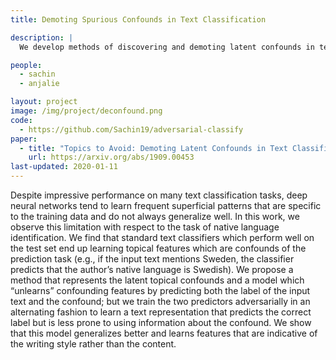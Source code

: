 ```yaml
---
title: Demoting Spurious Confounds in Text Classification

description: |
  We develop methods of discovering and demoting latent confounds in text classifcation which correspond to superficial patterns specific to the training set but don't generalize well.

people:
  - sachin
  - anjalie

layout: project
image: /img/project/deconfound.png
code: 
  - https://github.com/Sachin19/adversarial-classify
paper:
  - title: "Topics to Avoid: Demoting Latent Confounds in Text Classification"
    url: https://arxiv.org/abs/1909.00453
last-updated: 2020-01-11
---
```


Despite impressive performance on many text classification tasks, deep neural networks tend to learn frequent superficial patterns that are specific to the training data and do not always generalize well. In this work, we observe this limitation with respect to the task of native language identification. We find that standard text classifiers which perform well on the test set end up learning topical features which are confounds of the prediction task (e.g., if the input text mentions Sweden, the classifier predicts that the author’s native language is Swedish). We propose a method that represents the latent topical confounds and a model which “unlearns” confounding features by predicting both the label of the input text and the confound; but we train the two predictors adversarially in an alternating fashion to learn a text representation  that predicts the correct label but is less prone to using information about the confound. We show that this model  generalizes better and learns features that are indicative of the writing style rather than the content.
